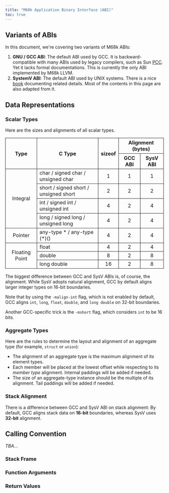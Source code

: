 ```yaml
---
title: "M68k Application Binary Interface (ABI)"
toc: true
---
```

## Variants of ABIs
In this document, we're covering two variants of M68k ABIs:
  1. **GNU / GCC ABI**: The default ABI used by GCC. It is backward-compatible with many ABIs used by legacy compilers, such as Sun [PCC](https://en.wikipedia.org/wiki/Portable_C_Compiler). Yet it lacks formal documentations. This is currently the only ABI implemented by M68k LLVM.
  2. **SystemV ABI**: The default ABI used by UNIX systems. There is a nice [book](https://github.com/M680x0/Literature/raw/master/sysv-m68k-abi.pdf) documenting related details. Most of the contents in this page are also adapted from it.

## Data Representations

### Scalar Types
Here are the sizes and alignments of all scalar types.

<style>
    th, td {
        border: 1px solid;
    }

    th {
        text-align: center;
    }

    tbody td:nth-last-child(-n+3) {
        text-align: center;
        vertical-align: middle;
    }
</style>
<table>
    <thead>
        <tr>
            <th rowspan="2">Type</th>
            <th rowspan="2">C Type</th>
            <th rowspan="2">sizeof</th>
            <th colspan="2" style="border-bottom: 1px solid;">
                Alignment (bytes)
            </th>
        </tr>
        <tr>
            <th>GCC ABI</th>
            <th>SysV ABI</th>
        </tr>
    </thead>
    <tbody>
        <!-- Integral -->
        <tr>
            <td rowspan="4" style="text-align: center;">Integral</td>
            <td>char / signed char / unsigned char</td>
            <td>1</td>
            <td>1</td>
            <td>1</td>
        </tr>
        <tr>
            <td>short / signed short / unsigned short</td>
            <td>2</td>
            <td>2</td>
            <td>2</td>
        </tr>
        <tr>
            <td>int / signed int / unsigned int</td>
            <td>4</td>
            <td>2</td>
            <td>4</td>
        </tr>
        <tr>
            <td>long / signed long / unsigned long</td>
            <td>4</td>
            <td>2</td>
            <td>4</td>
        </tr>
        <!-- Pointer -->
        <tr>
            <td style="text-align: center;">Pointer</td>
            <td>any-type * / any-type (*)()</td>
            <td>4</td>
            <td>2</td>
            <td>4</td>
        </tr>
        <!-- Floating Point -->
        <tr>
            <td rowspan="3" style="text-align: center;">Floating Point</td>
            <td>float</td>
            <td>4</td>
            <td>2</td>
            <td>4</td>
        </tr>
        <tr>
            <td>double</td>
            <td>8</td>
            <td>2</td>
            <td>8</td>
        </tr>
        <tr>
            <td>long double</td>
            <td>16</td>
            <td>2</td>
            <td>8</td>
        </tr>
    </tbody>
</table>
The biggest difference between GCC and SysV ABIs is, of course, the alignment. While SysV adopts natural alignment, GCC by default aligns larger integer types on 16-bit boundaries.

Note that by using the `-malign-int` flag, which is not enabled by default, GCC aligns `int`, `long`, `float`, `double`, and `long double` on 32-bit boundaries.

Another GCC-specific trick is the `-mshort` flag, which considers `int` to be 16 bits.

### Aggregate Types
Here are the rules to determine the layout and alignment of an aggregate type (for example, `struct` or `union`):
 - The alignment of an aggregate type is the maximum alignment of its element types.
 - Each member will be placed at the lowest offset while respecting to its _member type_ alignment. Internal paddings will be added if needed.
 - The size of an aggregate-type instance should be the multiple of its alignment. Tail paddings will be added if needed.

### Stack Alignment
There is a difference between GCC and SysV ABI on stack alignment: By default, GCC aligns stack data on **16-bit** boundaries, whereas SysV uses **32-bit** alignment.

## Calling Convention
_TBA..._

### Stack Frame

### Function Arguments

### Return Values